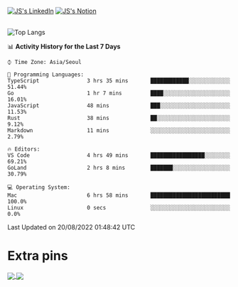 
[![JS's LinkedIn](https://img.shields.io/badge/LinkedIn-blue?style=for-the-badge&logo=linkedin)](https://www.linkedin.com/in/jaeseung-lee-5a2a32139/) 
[![JS's Notion](https://img.shields.io/badge/Notion-black?style=for-the-badge&logo=notion)](https://bit.ly/ljswiki1) <br><br>
<!-- ![JS's GitHub stats](https://github-readme-stats-lemon-five.vercel.app/api?username=tkxkd0159&hide=contribs,prs,stars,issues&show_icons=true&theme=react&include_all_commits=true)   -->
![Top Langs](https://github-readme-stats-lemon-five.vercel.app/api/top-langs/?username=tkxkd0159&layout=compact&hide=jupyter%20notebook,scss,html,css&langs_count=10)  


<!--START_SECTION:waka-->
📊 **Activity History for the Last 7 Days** 

```text
⌚︎ Time Zone: Asia/Seoul

💬 Programming Languages: 
TypeScript               3 hrs 35 mins       ████████████░░░░░░░░░░░░░   51.44% 
Go                       1 hr 7 mins         ████░░░░░░░░░░░░░░░░░░░░░   16.01% 
JavaScript               48 mins             ███░░░░░░░░░░░░░░░░░░░░░░   11.53% 
Rust                     38 mins             ██░░░░░░░░░░░░░░░░░░░░░░░   9.12% 
Markdown                 11 mins             ░░░░░░░░░░░░░░░░░░░░░░░░░   2.79%

🔥 Editors: 
VS Code                  4 hrs 49 mins       █████████████████░░░░░░░░   69.21% 
GoLand                   2 hrs 8 mins        ███████░░░░░░░░░░░░░░░░░░   30.79%

💻 Operating System: 
Mac                      6 hrs 58 mins       █████████████████████████   100.0% 
Linux                    0 secs              ░░░░░░░░░░░░░░░░░░░░░░░░░   0.0%

```


 Last Updated on 20/08/2022 01:48:42 UTC
<!--END_SECTION:waka-->

# Extra pins
<a href="https://github.com/tkxkd0159/tkxkd0159.github.io">
  <img align="center" src="https://github-readme-stats-lemon-five.vercel.app/api/pin/?username=tkxkd0159&repo=nft-card-game&theme=react" />
</a>
<a href="https://github.com/tkxkd0159/dsalgo">
  <img align="center" src="https://github-readme-stats-lemon-five.vercel.app/api/pin/?username=tkxkd0159&repo=dsalgo&theme=react" />
</a>

<!---
- 🔭 I’m currently working on ...
- 🌱 I’m currently learning blockchain and distributed network
- 👯 I’m looking to collaborate on ...
- 🤔 I’m looking for help with ...
- 💬 Ask me about ...
- 📫 How to reach me: ...
- 😄 Pronouns: ...
- ⚡ Fun fact: ...
-->

